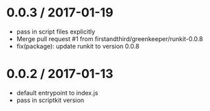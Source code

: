 
0.0.3 / 2017-01-19
==================

  * pass in script files explicitly
  * Merge pull request #1 from firstandthird/greenkeeper/runkit-0.0.8
  * fix(package): update runkit to version 0.0.8

0.0.2 / 2017-01-13
==================

  * default entrypoint to index.js
  * pass in scriptkit version
